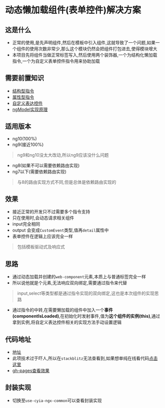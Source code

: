 # 动态懒加载组件(表单控件)解决方案
## 这是什么
- 正常的使用,是先声明组件,然后在模板中引入组件,这就导致了一个问题,如果一个组件的使用次数非常少,那么这个模块仍然会把组件打包进去,使得模块增大
- 本项目先将组件当做正常标签写入,然后使用两个装饰器,一个为结构化懒加载指令,一个为自定义表单控件指令用来协助加载
## 需要前置知识
- [结构型指令](https://angular.cn/guide/structural-directives)
- [属性型指令](https://angular.cn/guide/attribute-directives)
- [自定义表达控件](https://segmentfault.com/a/1190000009070500)
- [ngModel实现原理](https://segmentfault.com/a/1190000019087763?_ea=10661501)
## 适用版本
- ng10(100%)
- ng9(接近100%)
> ng9和ng10没太大改动,所以ng9应该没什么问题

- ng8(如果不可以需要依赖路由实现)
- ng7以下(需要依赖路由实现)
> 与8的路由实现方式不同,但是总体是依赖路由实现的
## 效果
- 接近正常的开发只不过需要多个指令支持
- 只在使用时,会动态请求相关组件
- input完全相同
- output 会变成`CustomEvent`类型,值再`detail`属性中
- 表单控件在逻辑上应该完全一样
> 包括模板驱动式及响应式

## 思路
- 通过动态加载并创建的`web-component`元素,本质上与普通标签完全一样
- 所以说他就是个元素,无法响应双向绑定,需要通过指令来代替
> input,select等类型都是通过指令实现的双向绑定,这也是本次组件的实现思路
- 通过指令的中转,在需要懒加载的组件中加入一个**事件(componentIsLoaded)**,在初始化时发射事件,值为**这个组件的实例(this)**,通过拿到实例,将自定义表达控件相关的实现方法手动设置逻辑

## 代码地址
- [地址](https://github.com/wszgrcy/ngx-dynamic-component-demo)
- 此项技术过于吓人,所以在`stackblitz`无法查看到,如果想单纯在线看代码[点击这里](https://stackblitz.com/github/wszgrcy/ngx-dynamic-component-demo)
- [gh-pages查看效果](https://wszgrcy.github.io/ngx-dynamic-component-demo/)
## 封装实现
- 切换至`use-cyia-ngx-common`可以查看封装实现
